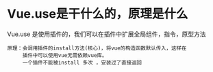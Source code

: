 

#  Vue.use是干什么的，原理是什么

   Vue.use 是使用插件的，我们可以在插件中扩展全局组件，指令，原型方法
   
    原理：会调用插件的install方法(核心)，将vue的构造函数默认传入，这样在
         插件中可以使用vue无需依赖vue库。
         一个插件不能被install 多次 ，安装过了直接返回